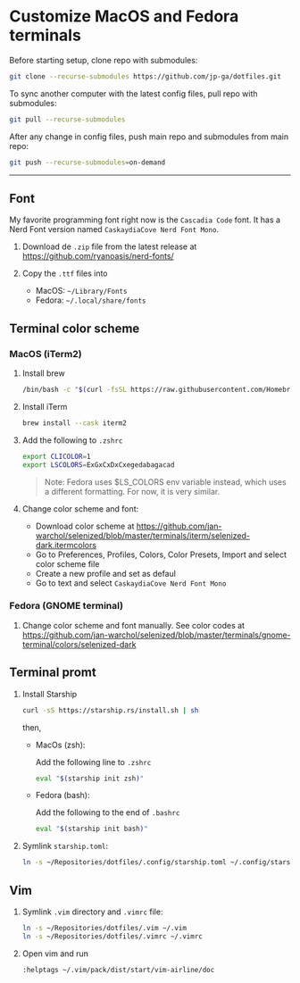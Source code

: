 # Customize MacOS and Fedora terminals

Before starting setup, clone repo with submodules: 

```bash
git clone --recurse-submodules https://github.com/jp-ga/dotfiles.git
```

To sync another computer with the latest config files, pull repo with submodules:

```bash
git pull --recurse-submodules
```

After any change in config files, push main repo and  submodules from main repo:

```bash
git push --recurse-submodules=on-demand
```

___

## Font

My favorite programming font right now is the `Cascadia Code` font. It has a Nerd Font version named `CaskaydiaCove Nerd Font Mono`.

1. Download de `.zip` file from the latest release at https://github.com/ryanoasis/nerd-fonts/

2. Copy the `.ttf` files into

    - MacOS: `~/Library/Fonts`
    - Fedora: `~/.local/share/fonts`

## Terminal color scheme

### MacOS (iTerm2)

1. Install brew

    ```bash
    /bin/bash -c "$(curl -fsSL https://raw.githubusercontent.com/Homebrew/install/HEAD/install.sh)"
    ```

2. Install iTerm

    ```bash
    brew install --cask iterm2
    ```

3. Add the following to `.zshrc`

    ```bash
    export CLICOLOR=1
    export LSCOLORS=ExGxCxDxCxegedabagacad
    ```
    > Note: Fedora uses $LS_COLORS env variable instead, which uses a different formatting. For now, it is very similar.

4. Change color scheme and font:

    - Download color scheme at https://github.com/jan-warchol/selenized/blob/master/terminals/iterm/selenized-dark.itermcolors
    - Go to Preferences, Profiles, Colors, Color Presets, Import and select color scheme file
    - Create a new profile and set as defaul
    - Go to text and select `CaskaydiaCove Nerd Font Mono`

### Fedora (GNOME terminal)

1. Change color scheme and font manually. See color codes at https://github.com/jan-warchol/selenized/blob/master/terminals/gnome-terminal/colors/selenized-dark

## Terminal promt

1. Install Starship

    ```bash
    curl -sS https://starship.rs/install.sh | sh
    ```
    then,

    - MacOs (zsh): 

        Add the following line to `.zshrc`
        ```bash
        eval "$(starship init zsh)"
        ```
        
    - Fedora (bash):

        Add the following to the end of `.bashrc`
        ```bash
        eval "$(starship init bash)"
        ```

2. Symlink `starship.toml`:

    ```bash
    ln -s ~/Repositories/dotfiles/.config/starship.toml ~/.config/starship.toml
    ```

## Vim

1. Symlink `.vim` directory and `.vimrc` file:

    ```bash
    ln -s ~/Repositories/dotfiles/.vim ~/.vim
    ln -s ~/Repositories/dotfiles/.vimrc ~/.vimrc
    ```

2. Open vim and run 

    ```
    :helptags ~/.vim/pack/dist/start/vim-airline/doc
    ```
